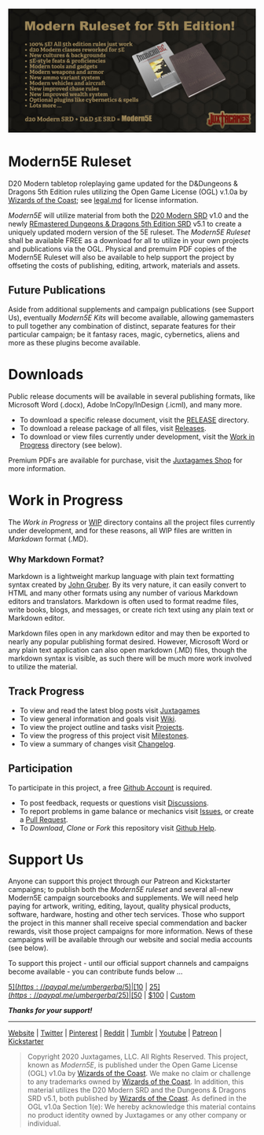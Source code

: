![Moder5E BannerAd](Modern5E.BannerAd.jpg)

# Modern5E Ruleset

D20 Modern tabletop roleplaying game updated for the D&Dungeons & Dragons 5th Edition rules utilizing the Open Game License (OGL) v.1.0a by [Wizards of the Coast](https://company.wizards.com); see [legal.md](https://github.com/Juxtagames/Modern5E/blob/main/legal.md) for license information.

*Modern5E* will utilize material from both the [D20 Modern SRD](https://en.wikipedia.org/wiki/D20_Modern) v1.0 and the newly [REmastered Dungeons & Dragons 5th Edition SRD](https://ogl-srd5.com) v5.1 to create a uniquely updated modern version of the 5E ruleset. The *Modern5E Ruleset* shall be available FREE as a download for all to utilize in your own projects and publications via the OGL. Physical and premuim PDF copies of the Modern5E Ruleset will also be available to help support the project by offseting the costs of publishing, editing, artwork, materials and assets.

## Future Publications

Aside from additional supplements and campaign publications (see Support Us), eventually *Modern5E Kits* will become available, allowing gamemasters to pull together any combination of distinct, separate features for their particular campaign; be it fantasy races, magic, cybernetics, aliens and more as these plugins become available.

# Downloads

Public release documents will be available in several publishing formats, like Microsoft Word (.docx), Adobe InCopy/InDesign (.icml), and many more.

 * To download a specific release document, visit the [RELEASE](https://github.com/Juxtagames/Modern5E/tree/main/RELEASE) directory.
 * To download a release package of all files, visit [Releases](https://github.com/Juxtagames/Modern5E/releases).
 * To download or view files currently under development, visit the [Work in Progress](https://github.com/Juxtagames/Modern5E/tree/main/WIP) directory (see below).

Premium PDFs are available for purchase, visit the [Juxtagames Shop](https://shop.juxtagames.com) for more information.

# Work in Progress

The *Work in Progress* or [WIP](https://github.com/Juxtagames/Modern5E/tree/main/WIP) directory contains all the project files currently under development, and for these reasons, all WIP files are written in *Markdown* format (.MD).

### Why Markdown Format?

Markdown is a lightweight markup language with plain text formatting syntax created by [John Gruber](https://daringfireball.net/). By its very nature, it can easily convert to HTML and many other formats using any number of various Markdown editors and translators. Markdown is often used to format readme files, write books, blogs, and messages, or create rich text using any plain text or Markdown editor.

Markdown files open in any markdown editor and may then be exported to nearly any popular publishing format desired. However, Microsoft Word or any plain text application can also open markdown (.MD) files, though the markdown syntax is visible, as such there will be much more work involved to utilize the material.

## Track Progress

 * To view and read the latest blog posts visit [Juxtagames](https://shop.juxtagames/blog)
 * To view general information and goals visit [Wiki](https://github.com/Juxtagames/Modern5E/wiki).
 * To view the project outline and tasks visit [Projects](https://github.com/Juxtagames/Modern5E/projects).
 * To view the progress of this project visit [Milestones](https://github.com/Juxtagames/Modern5E/milestones).
 * To view a summary of changes visit [Changelog](https://github.com/Juxtagames/Modern5E/blob/main/changelog.md).

## Participation

To participate in this project, a free [Github Account](https://github.com/join) is required.

 * To post feedback, requests or questions visit [Discussions](https://github.com/Juxtagames/Modern5E/discussions).
 * To report problems in game balance or mechanics visit [Issues](https://github.com/Juxtagames/Modern5E/issues), or create a [Pull Request](https://github.com/Juxtagames/Modern5E/pulls).
 * To *Download*, *Clone* or *Fork* this repository visit [Github Help](https://docs.github.com).

# Support Us

Anyone can support this project through our Patreon and Kickstarter campaigns; to publish both the *Modern5E ruleset* and several all-new Modern5E campaign sourcebooks and supplements. We will need help paying for artwork, writing, editing, layout, quality physical products, software, hardware, hosting and other tech services. Those who support the project in this manner shall receive special commendation and backer rewards, visit those project campaigns for more information. News of these campaigns will be available through our website and social media accounts (see below).

To support this project - until our official support channels and campaigns become available - you can contribute funds below ...

[$5](https://paypal.me/umbergerba/5) | [$10](https://paypal.me/umbergerba/10) | [$25](https://paypal.me/umbergerba/25) | [$50](https://paypal.me/umbergerba/50) | [$100](https://paypal.me/umbergerba/100) | [Custom](https://paypal.me/umbergerba)

***Thanks for your support!***

---

 [Website](https://shop.juxtagames.com) | [Twitter](https://twitter.com/juxtagames) | [Pinterest](https://pinterest.com/juxtagames) | [Reddit](https://reddit.com/user/juxtagames) | [Tumblr](https://juxtagames.tumblr.com) | [Youtube](https://www.youtube.com/channel/UCckbaZDR1oRVjTFIZBthaQA) | [Patreon](https://www.patreon.com/juxtagames) | [Kickstarter](https://www.kickstarter.com/profile/juxtagames)

> Copyright 2020 Juxtagames, LLC. All Rights Reserved. This project, known as *Modern5E*, is published under the Open Game License (OGL) v1.0a by [Wizards of the Coast](https://wizards.com). We make no claim or challenge to any trademarks owned by [Wizards of the Coast](https://wizards.com). In addition, this material utilizes the D20 Modern SRD and the Dungeons & Dragons SRD v5.1, both published by [Wizards of the Coast](https://wizards.com). As defined in the OGL v1.0a Section 1(e): We hereby acknowledge this material contains no product identity owned by Juxtagames or any other company or individual.
